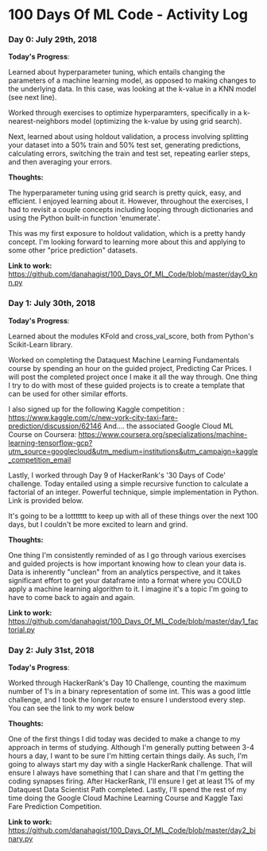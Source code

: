 # 100 Days Of ML Code - Activity Log

### Day 0: July 29th, 2018


**Today's Progress**:

Learned about hyperparameter tuning, which entails changing the parameters of a machine learning model, as opposed to making changes to the underlying data.  In this case, was looking at the k-value in a KNN model (see next line).

Worked through exercises to optimize hyperparamters, specifically in a k-nearest-neighbors model (optimizing the k-value by using grid search).

Next, learned about using holdout validation, a process involving splitting your dataset into a 50% train and 50% test set, generating predictions, calculating errors, switching the train and test set, repeating earlier steps, and then averaging your errors.

**Thoughts:** 

The hyperparameter tuning using grid search is pretty quick, easy, and efficient.  I enjoyed learning about it.  However, throughout the exercises, I had to revisit a couple concepts including looping through dictionaries and using the Python built-in function 'enumerate'.

This was my first exposure to holdout validation, which is a pretty handy concept.  I'm looking forward to learning more about this and applying to some other "price prediction" datasets.

**Link to work:** https://github.com/danahagist/100_Days_Of_ML_Code/blob/master/day0_knn.py

### Day 1: July 30th, 2018


**Today's Progress**:

Learned about the modules KFold and cross_val_score, both from Python's Scikit-Learn library.  

Worked on completing the Dataquest Machine Learning Fundamentals course by spending an hour on the guided project, Predicting Car Prices.  I will post the completed project once I make it all the way through.  One thing I try to do with most of these guided projects is to create a template that can be used for other similar efforts.

I also signed up for the following Kaggle competition : https://www.kaggle.com/c/new-york-city-taxi-fare-prediction/discussion/62146
And.... the associated Google Cloud ML Course on Coursera: https://www.coursera.org/specializations/machine-learning-tensorflow-gcp?utm_source=googlecloud&utm_medium=institutions&utm_campaign=kaggle_competition_email

Lastly, I worked through Day 9 of HackerRank's '30 Days of Code' challenge.  Today entailed using a simple recursive function to calculate a factorial of an integer.  Powerful technique, simple implementation in Python.  Link is provided below.  

It's going to be a lottttttt to keep up with all of these things over the next 100 days, but I couldn't be more excited to learn and grind.

**Thoughts:** 

One thing I'm consistently reminded of as I go through various exercises and guided projects is how important knowing how to clean your data is.  Data is inherently "unclean" from an analytics perspective, and it takes significant effort to get your dataframe into a format where you COULD apply a machine learning algorithm to it.  I imagine it's a topic I'm going to have to come back to again and again.

**Link to work:** https://github.com/danahagist/100_Days_Of_ML_Code/blob/master/day1_factorial.py

### Day 2: July 31st, 2018

**Today's Progress**:

Worked through HackerRank's Day 10 Challenge, counting the maximum number of 1's in a binary representation of some int.  This was a good little challenge, and I took the longer route to ensure I understood every step.  You can see the link to my work below

**Thoughts:** 

One of the first things I did today was decided to make a change to my approach in terms of studying.  Although I'm generally putting between 3-4 hours a day, I want to be sure I'm hitting certain things daily.  As such, I'm going to always start my day with a single HackerRank challenge.  That will ensure I always have something that I can share and that I'm getting the coding synapses firing.  After HackerRank, I'll ensure I get at least 1% of my Dataquest Data Scientist Path completed.  Lastly, I'll spend the rest of my time doing the Google Cloud Machine Learning Course and Kaggle Taxi Fare Prediction Competition.

**Link to work:** 
https://github.com/danahagist/100_Days_Of_ML_Code/blob/master/day2_binary.py
